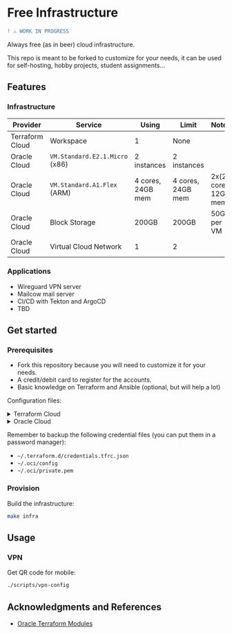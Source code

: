 # Free Infrastructure

```diff
! ⚠️ WORK IN PROGRESS
```

Always free (as in beer) cloud infrastructure.

This repo is meant to be forked to customize for your needs, it can be used for self-hosting, hobby projects, student assignments...

## Features

### Infrastructure

| Provider        | Service                        | Using             | Limit             | Notes                 |
|-----------------|--------------------------------|-------------------|-------------------|-----------------------|
| Terraform Cloud | Workspace                      | 1                 | None              |                       |
| Oracle Cloud    | `VM.Standard.E2.1.Micro` (x86) | 2 instances       | 2 instances       |                       |
| Oracle Cloud    | `VM.Standard.A1.Flex` (ARM)    | 4 cores, 24GB mem | 4 cores, 24GB mem | 2x(2 cores, 12GB mem) |
| Oracle Cloud    | Block Storage                  | 200GB             | 200GB             | 50GB per VM           |
| Oracle Cloud    | Virtual Cloud Network          | 1                 | 2                 |                       |

### Applications

- Wireguard VPN server
- Mailcow mail server
- CI/CD with Tekton and ArgoCD
- TBD

## Get started

### Prerequisites

- Fork this repository because you will need to customize it for your needs.
- A credit/debit card to register for the accounts.
- Basic knowledge on Terraform and Ansible (optional, but will help a lot)

Configuration files:

<details>

<summary>Terraform Cloud</summary>

- Create a Terraform Cloud account at <https://app.terraform.io>
- Run `terraform login` and follow the instruction

</details>

<details>

<summary>Oracle Cloud</summary>

- Create an Oracle Cloud account at <https://cloud.oracle.com>
- Generate an API signing key:
  - Profile menu (User menu icon) -> User Settings -> API Keys -> Add API Key
  - Select Generate API Key Pair, download the private key to `~/.oci/private.pem` and click Add
  - Copy the Configuration File Preview to `~/.oci/config` and change `key_file` to `~/.oci/private.pem`

If you see a warning like this, try to avoid those regions:

> ⚠️ Because of high demand for Arm Ampere A1 Compute capacity in the Foo and Bar regions, A1 instance availability in these regions is limited.
> If you plan to create A1 instances, we recommend choosing another region as your home region

</details>

Remember to backup the following credential files (you can put them in a password manager):

- `~/.terraform.d/credentials.tfrc.json`
- `~/.oci/config`
- `~/.oci/private.pem`

### Provision

Build the infrastructure:

```sh
make infra
```

## Usage

### VPN

Get QR code for mobile:

```sh
./scripts/vpn-config
```

## Acknowledgments and References

- [Oracle Terraform Modules](https://github.com/oracle-terraform-modules)
